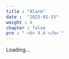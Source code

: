 ```yaml
---
title : "Alarm"
date :  "2025-01-15" 
weight : 4 
chapter : false
pre : " <b> 4.4 </b> "
---
```


Loading...

